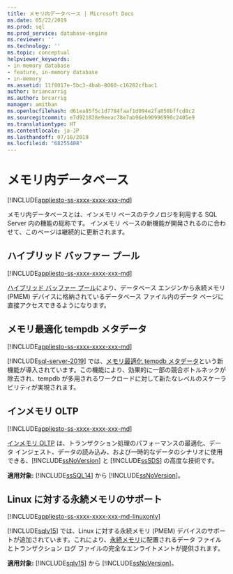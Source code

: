 ```yaml
---
title: メモリ内データベース | Microsoft Docs
ms.date: 05/22/2019
ms.prod: sql
ms.prod_service: database-engine
ms.reviewer: ''
ms.technology: ''
ms.topic: conceptual
helpviewer_keywords:
- in-memory database
- feature, in-memory database
- in-memory
ms.assetid: 11f8017e-5bc3-4bab-8060-c16282cfbac1
author: briancarrig
ms.author: brcarrig
manager: amitban
ms.openlocfilehash: d61ea85f5c1d7784faaf1d094e2fa858bffcd8c2
ms.sourcegitcommit: e7d921828e9eeac78e7ab96eb90996990c2405e9
ms.translationtype: HT
ms.contentlocale: ja-JP
ms.lasthandoff: 07/16/2019
ms.locfileid: "68255408"
---
```

# <a name="in-memory-database"></a>メモリ内データベース

[!INCLUDE[appliesto-ss-xxxx-xxxx-xxx-md](../includes/appliesto-ss-xxxx-xxxx-xxx-md.md)]

メモリ内データベースとは、インメモリ ベースのテクノロジを利用する SQL Server 内の機能の総称です。 インメモリ ベースの新機能が開発されるのに合わせて、このページは継続的に更新されます。

## <a name="hybrid-buffer-pool"></a>ハイブリッド バッファー プール

[!INCLUDE[appliesto-ss-xxxx-xxxx-xxx-md](../includes/appliesto-ss-xxxx-xxxx-xxx-md.md)]

[ハイブリッド バッファー プール](../database-engine/configure-windows/hybrid-buffer-pool.md)により、データベース エンジンから永続メモリ (PMEM) デバイスに格納されているデータベース ファイル内のデータ ページに直接アクセスできるようになります。

## <a name="memory-optimized-tempdb-metadata"></a>メモリ最適化 tempdb メタデータ

[!INCLUDE[appliesto-ss-xxxx-xxxx-xxx-md](../includes/appliesto-ss-xxxx-xxxx-xxx-md.md)]

[!INCLUDE[sql-server-2019](../includes/sssqlv15-md.md)] では、[メモリ最適化 tempdb メタデータ](./databases/tempdb-database.md#memory-optimized-tempdb-metadata)という新機能が導入されています。この機能により、効果的に一部の競合ボトルネックが除去され、tempdb が多用されるワークロードに対して新たなレベルのスケーラビリティが実現されます。

## <a name="in-memory-oltp"></a>インメモリ OLTP

[!INCLUDE[appliesto-ss-xxxx-xxxx-xxx-md](../includes/appliesto-ss-xxxx-xxxx-xxx-md.md)]

[インメモリ OLTP](./in-memory-oltp/in-memory-oltp-in-memory-optimization.md) は、トランザクション処理のパフォーマンスの最適化、データ インジェスト、データの読み込み、および一時的なデータのシナリオに使用できる、[!INCLUDE[ssNoVersion](../includes/ssnoversion-md.md)] と [!INCLUDE[ssSDS](../includes/sssds-md.md)] の高度な技術です。

**適用対象:** [!INCLUDE[ssSQL14](../includes/sssql14-md.md)] から [!INCLUDE[ssNoVersion](../includes/ssnoversion-md.md)]。

## <a name="persistent-memory-support-for-linux"></a>Linux に対する永続メモリのサポート

[!INCLUDE[appliesto-ss-xxxx-xxxx-xxx-md-linuxonly](../includes/appliesto-ss-xxxx-xxxx-xxx-md-linuxonly.md)]

[!INCLUDE[sqlv15](../includes/sssqlv15-md.md)] では、Linux に対する永続メモリ (PMEM) デバイスのサポートが追加されています。これにより、[永続メモリ](../linux/sql-server-linux-configure-pmem.md)に配置されるデータ ファイルとトランザクション ログ ファイルの完全なエンライトメントが提供されます。

**適用対象:** [!INCLUDE[sqlv15](../includes/sssqlv15-md.md)] から [!INCLUDE[ssNoVersion](../includes/ssnoversion-md.md)]。
